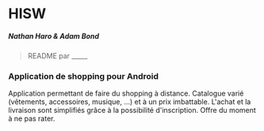 # HISW
##### Nathan Haro & Adam Bond
> README par _____
### Application de shopping pour Android
Application permettant de faire du shopping à distance. Catalogue varié (vêtements, accessoires, musique, ...) et à un prix imbattable. L'achat et la livraison sont simplifiés grâce à la possibilité d'inscription. Offre du moment à ne pas rater.